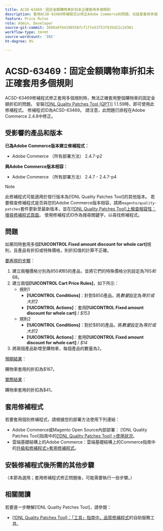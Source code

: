 ```yaml
---
title: ACSD-63469：固定金額購物車折扣未正確套用多個規則
description: 套用ACSD-63469修補程式以修正Adobe Commerce的問題，也就是套用多個規則時，無法正確套用整個購物車的固定金額折扣。
feature: Price Rules
role: Admin, Developer
source-git-commit: 3699a9f64198558fcf1ffe53753f035d22c2d301
workflow-type: tm+mt
source-wordcount: '391'
ht-degree: 0%

---
```



# ACSD-63469：固定金額購物車折扣未正確套用多個規則

ACSD-63469修補程式修正套用多個規則時，無法正確套用整個購物車的固定金額折扣的問題。 安裝[[!DNL Quality Patches Tool (QPT)]](/help/tools/quality-patches-tool/quality-patches-tool-to-self-serve-quality-patches.md) 1.1.59時，即可使用此修補程式。 修補程式ID為ACSD-63469。 請注意，此問題已排程在Adobe Commerce 2.4.8中修正。

## 受影響的產品和版本

**已為Adobe Commerce版本建立修補程式：**

* Adobe Commerce （所有部署方法） 2.4.7-p2

**與Adobe Commerce版本相容：**

* Adobe Commerce （所有部署方法） 2.4.7 - 2.4.7-p4

>[!NOTE]
>
>此修補程式可能適用於發行版本為[!DNL Quality Patches Tool]的其他版本。 若要檢查修補程式是否與您的Adobe Commerce版本相容，請將`magento/quality-patches`套件更新至最新版本，並在[[!DNL Quality Patches Tool]上檢查相容性：搜尋修補程式頁面](https://experienceleague.adobe.com/tools/commerce-quality-patches/index.html)。 使用修補程式ID作為搜尋關鍵字，以尋找修補程式。

## 問題

如果同時套用多個&#x200B;**[!UICONTROL Fixed amount discount for whole cart]**&#x200B;規則，且產品有折扣或特殊價格，則折扣值的計算不正確。

<u>要再現的步驟</u>：

1. 建立兩種價格分別為$850和$85的產品，並將它們的特殊價格分別設定為$765和$68。
1. 建立兩個&#x200B;**[!UICONTROL Cart Price Rules]**，如下所示：
   * 規則1
      * **[!UICONTROL Conditions]**：針對$850產品，將&#x200B;*數量*&#x200B;設定為&#x200B;*等於或大於2*
      * **[!UICONTROL Actions]**：套用&#x200B;**[!UICONTROL Fixed amount discount for whole cart]** / *$153*
   * 規則2
      * **[!UICONTROL Conditions]**：對於$85的產品，將&#x200B;*數量*&#x200B;設定為&#x200B;*等於或大於2*
      * **[!UICONTROL Actions]**：套用&#x200B;**[!UICONTROL Fixed amount discount for whole cart]** / *$14*
1. 將兩個產品新增至購物車，每個產品的數量為2。

<u>預期結果</u>：

購物車套用的折扣為$167。

<u>實際結果</u>：

購物車套用的折扣為$41。

## 套用修補程式

若要套用個別修補程式，請根據您的部署方法使用下列連結：

* Adobe Commerce或Magento Open Source內部部署： [!DNL Quality Patches Tool]指南中的[[!DNL Quality Patches Tool] >使用狀況](/help/tools/quality-patches-tool/usage.md)。
* 雲端基礎結構上的Adobe Commerce：雲端基礎結構上的Commerce指南中的[升級和修補程式>套用修補程式](https://experienceleague.adobe.com/docs/commerce-cloud-service/user-guide/develop/upgrade/apply-patches.html)。

## 安裝修補程式後所需的其他步驟

（本節為選用；套用修補程式修正問題後，可能需要執行一些步驟。） 

## 相關閱讀

若要進一步瞭解[!DNL Quality Patches Tool]，請參閱：

* [[!DNL Quality Patches Tool]：「工具」指南中，品質修補程式](/help/tools/quality-patches-tool/quality-patches-tool-to-self-serve-quality-patches.md)的自助服務工具。

